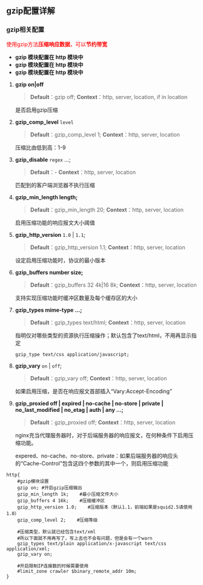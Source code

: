 ## gzip配置详解

### gzip相关配置

<font color=red>使用gzip方法**压缩响应数据**，可以**节约带宽**</font>

- **gzip 模块配置在 http 模块中**
- **gzip 模块配置在 http 模块中**
- **gzip 模块配置在 http 模块中**



1. **gzip on|off**

   > **Default**：gzip off;
   > **Context**：http, server, location, if in location

   是否启用gzip压缩

2. **gzip_comp_level** `level`

   > **Default**：gzip_comp_level 1;
   > **Context**：http, server, location

   压缩比由低到高：1-9

3. **gzip_disable** `regex` ...;

   > **Default**：-
   > **Context**：http, server, location

   匹配到的客户端浏览器不执行压缩

4. **gzip_min_length length;**

   > **Default**：gzip_min_length 20;
   > **Context**：http, server, location

   启用压缩功能的响应报文大小阈值

5. **gzip_http_version** `1.0` | `1.1`;

   > **Default**：gzip_http_version 1.1;
   > **Context**：http, server, location

   设定启用压缩功能时，协议的最小版本

6. **gzip_buffers number size;**

   > **Default**：gzip_buffers 32 4k|16 8k;
   > **Context**：http, server, location

   支持实现压缩功能时缓冲区数量及每个缓存区的大小

7. **gzip_types mime-type ...;**

   > **Default**：gzip_types text/html;
   > **Context**：http, server, location

   指明仅对哪些类型的资源执行压缩操作；默认包含了text/html，不用再显示指定

   ````nginx
   gzip_type text/css application/javascript;
   ````

8. **gzip_vary** `on` | `off`;

   > **Default**：gzip_vary off;
   > **Context**：http, server, location

   如果启用压缩，是否在响应报文首部插入“Vary:Accept-Encoding”

9. **gzip_proxied off | expired | no-cache | no-store | private | no_last_modified | no_etag | auth | any ...;**

   > **Default**：gzip_proxied off;
   > **Context**：http, server, location

   nginx充当代理服务器时，对于后端服务器的响应报文，在何种条件下启用压缩功能。

   expered、no-cache、no-store、private：如果后端服务器的响应头的“Cache-Control”包含这四个参数的其中一个，则启用压缩功能



```nginx
http{
    #gzip模块设置
    gzip on; #开启gzip压缩输出
    gzip_min_length 1k;    #最小压缩文件大小
    gzip_buffers 4 16k;    #压缩缓冲区
    gzip_http_version 1.0;    #压缩版本（默认1.1，前端如果是squid2.5请使用1.0）
    gzip_comp_level 2;    #压缩等级
    
    #压缩类型，默认就已经包含text/xml
    #所以下面就不用再写了，写上去也不会有问题，但是会有一个warn
    gzip_types text/plain application/x-javascript text/css application/xml;    
    gzip_vary on;

    #开启限制IP连接数的时候需要使用
    #limit_zone crawler $binary_remote_addr 10m;
}
```

